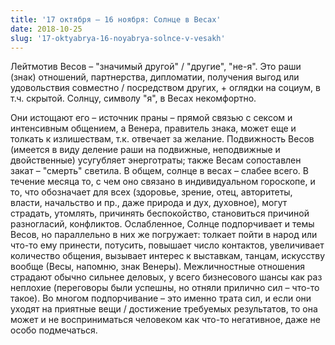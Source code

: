 ```yaml
---
title: '17 октября – 16 ноября: Солнце в Весах'
date: 2018-10-25
slug: '17-oktyabrya-16-noyabrya-solnce-v-vesakh'
---
```


Лейтмотив Весов – "значимый другой" / "другие", "не-я". Это раши (знак) отношений, партнерства, дипломатии, получения выгод или удовольствия совместно / посредством других, + оглядки на социум, в т.ч. скрытой. Солнцу, символу "я", в Весах некомфортно. 

<!-- more -->

Они истощают его – источник праны – прямой связью с сексом и интенсивным общением, а Венера, правитель знака, может еще и толкать к излишествам, т.к. отвечает за желание. Подвижность Весов (имеется в виду деление раши на подвижные, неподвижные и двойственные) усугубляет энерготраты; также Весам сопоставлен закат – "смерть" светила. В общем, солнце в весах – слабее всего. В течение месяца то, с чем оно связано в индивидуальном гороскопе, и то, что обозначает для всех (здоровье, зрение, отец, авторитеты, власти, начальство и пр., даже природа и дух, духовное), могут страдать, утомлять, причинять беспокойство, становиться причиной разногласий, конфликтов. Ослабленное, Солнце подпорчивает и темы Весов, но параллельно в них же погружает: толкает пойти в народ или что-то ему принести, потусить, повышает число контактов, увеличивает количество общения, вызывает интерес к выставкам, танцам, искусству вообще (Весы, напомню, знак Венеры). Межличностные отношения страдают обычно сильнее деловых, у всего бизнесового шансы как раз неплохие (переговоры были успешны, но отняли прилично сил – что-то такое). Во многом подпорчивание – это именно трата сил, и если они уходят на приятные вещи / достижение требуемых результатов, то она может и не восприниматься человеком как что-то негативное, даже не особо подмечаться.